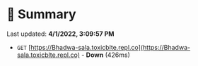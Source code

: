 # 📖 Summary
Last updated: **4/1/2022, 3:09:57 PM**

- `GET` [https://Bhadwa-sala.toxicblte.repl.co](https://Bhadwa-sala.toxicblte.repl.co) - **Down** (426ms)
